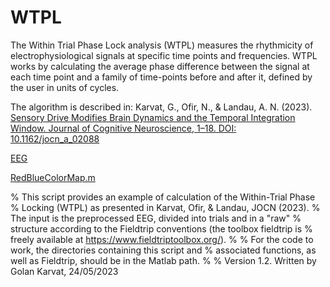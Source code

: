 # WTPL
The Within Trial Phase Lock analysis (WTPL) measures the rhythmicity of electrophysiological signals at specific time points and frequencies. 
WTPL works by calculating the average phase difference between the signal at each time point and a family of time-points before and after it, defined by the user in units of cycles.

The algorithm is described in:
Karvat, G., Ofir, N., & Landau, A. N. (2023). [Sensory Drive Modifies Brain Dynamics and the Temporal Integration Window. Journal of Cognitive Neuroscience, 1–18. DOI: 10.1162/jocn_a_02088](https://doi.org/10.1162/jocn_a_02088)

[EEG](EEG.mat)

[RedBlueColorMap.m](RedBlueColorMap.m)

% This script provides an example of calculation of the Within-Trial Phase
% Locking (WTPL) as presented in Karvat, Ofir, & Landau, JOCN (2023).
% The input is the preprocessed EEG, divided into trials and in a "raw"
% structure according to the Fieldtrip conventions (the toolbox fieldtrip is 
% freely available at https://www.fieldtriptoolbox.org/).
% 
% For the code to work,  the directories containing this script and
% associated functions, as well as Fieldtrip, should be in the Matlab path.
%
% Version 1.2. Written by Golan Karvat, 24/05/2023

